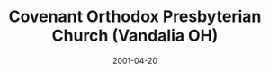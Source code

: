---
date: &id001 2001-04-20
end_date: null
location:
  address: 101 East National Rd
  city: Vandalia
  state: OH
minister:
- end: 2015-01-01
  name: L. Charles Jackson
  start: 2001-01-01
  type: pastor
- end: null
  name: Matthew Patton
  start: 2015-01-01
  type: pastor
ministers:
- L. Charles Jackson
- Matthew Patton
name: Covenant Orthodox Presbyterian Church
names: null
origination_date: *id001
raw_data: "OH Dayton\n\nCovenant Orthodox Presbyterian Mission  (April 4, 1997\u2013\
  April 20, 2001)\nCovenant Orthodox Presbyterian Church  (April 20, 2001\u2013 )\n\
  101 East National Rd, Vandalia\nEvangelists: L. Charles Jackson, 1997\u20132001\n\
  Bradley M. Peppo, 2013\u2013\nPastors: L. Charles Jackson, 2001\u201315\nMatthew\
  \ Patton, 2015\u2013"
received_from: null
states:
- OH
status:
  active: true
  end_date: null
  reason: null
  received_from: null
  withdrawal_to: null
title: Covenant Orthodox Presbyterian Church (Vandalia OH)

---